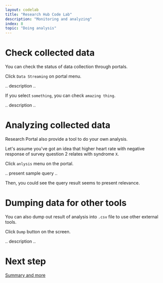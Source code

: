 ```yaml
---
layout: codelab
title: "Research Hub Code Lab"
description: "Monitoring and analyzing"
index: 8
topic: "Doing analysis"
---
```


# Check collected data

You can check the status of data collection through portals.

Click `Data Streaming` on portal menu.

.. description ..

If you select `something`, you can check `amazing thing`.

.. description ..

# Analyzing collected data

Research Portal also provide a tool to do your own analysis.

Let's assume you've got an idea
that higher heart rate with negative response of survey question 2
relates with syndrome `X`.

Click `anlysis` menu on the portal.

.. present sample query ..

Then, you could see the query result seems to present relevance.

# Dumping data for other tools

You can also dump out result of analysis into `.csv` file to use other external tools.

Click `Dump` button on the screen.

.. description ..

# Next step

[Summary and more](9-DONE)